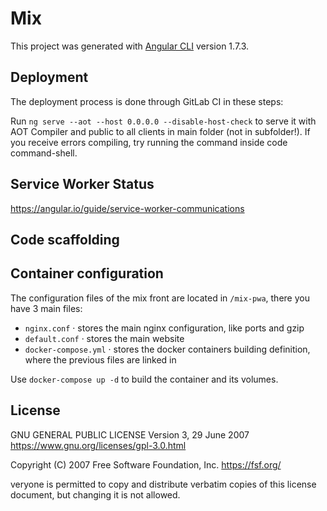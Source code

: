 # Mix

This project was generated with [Angular CLI](https://github.com/angular/angular-cli) version 1.7.3.

## Deployment

The deployment process is done through GitLab CI in these steps:

Run `ng serve --aot --host 0.0.0.0 --disable-host-check` to serve it with AOT Compiler and public to all clients in main folder (not in subfolder!). If you receive errors compiling, try running the command inside code command-shell.

## Service Worker Status

https://angular.io/guide/service-worker-communications

## Code scaffolding

## Container configuration

The configuration files of the mix front are located in ```/mix-pwa```, there you have 3 main files:

* ```nginx.conf``` · stores the main nginx configuration, like ports and gzip
* ```default.conf``` · stores the main website
* ```docker-compose.yml``` · stores the docker containers building definition, where the previous files are linked in

Use ```docker-compose up -d``` to build the container and its volumes.   

## License

GNU GENERAL PUBLIC LICENSE
Version 3, 29 June 2007
https://www.gnu.org/licenses/gpl-3.0.html

Copyright (C) 2007 Free Software Foundation, Inc. <https://fsf.org/>

veryone is permitted to copy and distribute verbatim copies of this license document, but changing it is not allowed.
